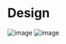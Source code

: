 # Design

![image](https://user-images.githubusercontent.com/73781304/111905844-bf487100-8a73-11eb-9d12-86af4c7671f5.png)
![image](https://user-images.githubusercontent.com/73781304/111905850-c5d6e880-8a73-11eb-92dd-cee8e7852cc0.png)
